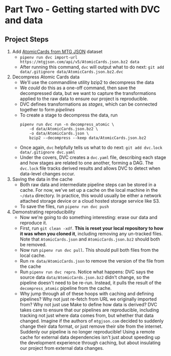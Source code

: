# Part Two - Getting started with DVC and data

## Project Steps

1. Add [AtomicCards from MTG JSON](https://mtgjson.com/downloads/all-files/) dataset
    - `pipenv run dvc import-url https://mtgjson.com/api/v5/AtomicCards.json.bz2 data`
    - After running this command, `dvc` will output what to do next: `git add data/.gitignore data/AtomicCards.json.bz2.dvc`
2. Decompress Atomic Cards data
    - We'll use the commandline utility bzip2 to decompress the data
    - We *could* do this as a one-off command, then save the decompressed data, but we want to capture the transformations applied to the raw data to ensure our project is reproducible.
    - DVC defines transformations as *stages*, which can be connected together to form *pipelines*
    - To create a stage to decompress the data, run
        ```
        pipenv run dvc run -n decompress_atomic \
            -d data/AtomicCards.json.bz2 \
            -o data/AtomicCards.json \
            bzip2 --decompress --keep data/AtomicCards.json.bz2
        ```
    - Once again, `dvc` helpfully tells us what to do next: `git add dvc.lock data/.gitignore dvc.yaml`
    - Under the covers, <!-- TODO --> DVC creates a `dvc.yaml` file, describing each stage and how stages are related to one another, forming a DAG. The `dvc.lock` file tracks derived results and allows DVC to detect when data-level changes occur.
3. Saving the data in the cache
    - Both raw data and intermediate pipeline steps can be stored in a cache. For now, we've set up a cache on the local machine in the `~/data` directory. In practice, this would usually be either a network attached storage device or a cloud hosted storage service like S3.
    - To save the files, run `pipenv run dvc push`
4. Demonstrating reproducibility
    - Now we're going to do something interesting: erase our data and reproduce it.
    - First, run `git clean -xdf`. **This is reset your local repository to how it was when you cloned it**, including removing any un-tracked files. Note that `AtomicCards.json` and `AtomicCards.json.bz2` should both be removed.
    - Now run `pipenv run dvc pull`. This should pull both files from the local cache.
    - Run `rm data/AtomicCards.json` to remove the version of the file from the cache
    - Run `pipenv run dvc repro`. Notice what happens: DVC says the source data `data/AtomicCards.json.bz2` didn't change, so the pipeline doesn't need to be re-run. Instead, it pulls the result of the `decompress_atomic` pipeline from the cache.
    - Why jump through all of these hoops with caching and defining pipelines? Why not just re-fetch from URL we originally imported from? Why not just use Make to define how data is derived? DVC takes care to ensure that our pipelines are reproducible, including tracking not just where data comes from, but whether that data changed. Imagine if the authors of `mtgjson.com` decided to suddenly change their data format, or just remove their site from the internet. Suddenly our pipeline is no longer reproducible! Using a remote cache for external data dependencies isn't just about speeding up the development experience through caching, but about insulating our project from external data changes.
